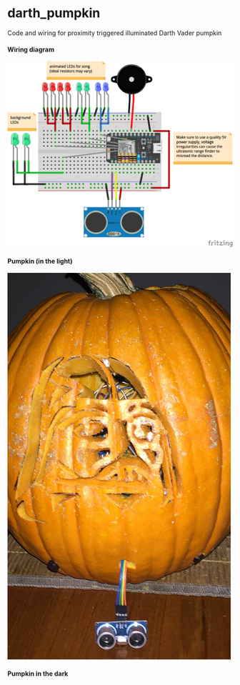 # darth_pumpkin
Code and wiring for proximity triggered illuminated Darth Vader pumpkin


#### Wiring diagram

![](pumpkin_wiring.png)


#### Pumpkin (in the light)

![](pumpkin_picture1.jpg)


#### Pumpkin in the dark
